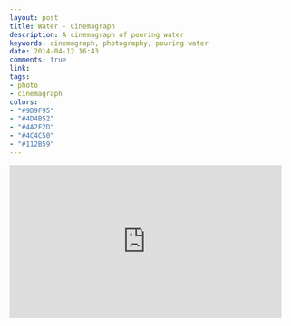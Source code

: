```yaml
---
layout: post
title: Water - Cinemagraph
description: A cinemagraph of pouring water
keywords: cinemagraph, photography, pouring water
date: 2014-04-12 16:43
comments: true
link:
tags:
- photo
- cinemagraph
colors:
- "#9D9F95"
- "#4D4B52"
- "#4A2F2D"
- "#4C4C50"
- "#112B59"
---
```


<iframe src="https://gfycat.com/ifr/AcidicAlertGharial" frameborder="0" scrolling="no" width="480" height="270" ></iframe>
